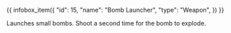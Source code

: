 {{ infobox_item({
	"id": 15,
	"name": "Bomb Launcher",
	"type": "Weapon",
}) }}

Launches small bombs. Shoot a second time for the bomb to explode.